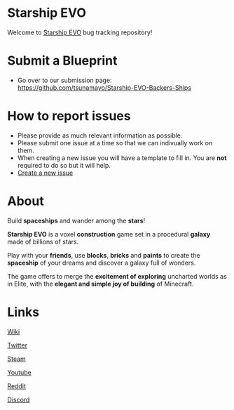 # Starship EVO

Welcome to [Starship EVO](https://www.skywanderersgame.com/) bug tracking repository!

# Submit a Blueprint
- Go over to our submission page: https://github.com/tsunamayo/Starship-EVO-Backers-Ships

# How to report issues

- Please provide as much relevant information as possible.
- Please submit one issue at a time so that we can indivually work on them.
- When creating a new issue you will have a template to fill in. You are **not** required to do so but it will help.
- [Create a new issue](https://github.com/tsunamayo/Skywanderers/issues/new)

# About

Build **spaceships** and wander among the **stars**!

**Starship EVO** is a voxel **construction** game set in a procedural **galaxy** made of billions of stars.

Play with your **friends**, use **blocks**, **bricks** and **paints** to create the **spaceship** of your dreams and discover a galaxy full of wonders.

The game offers to merge the **excitement of exploring** uncharted worlds as in Elite, with the **elegant and simple joy of building** of Minecraft.

# Links

[Wiki](https://starshipevo.fandom.com/wiki/Starship_EVO_Wiki)

[Twitter](https://twitter.com/TransNeonOrange)

[Steam](https://store.steampowered.com/app/711980/Starship_EVO/)

[Youtube](https://www.youtube.com/channel/UCITNnomMkqQv1aNi_8dxVBQ)

[Reddit](https://www.reddit.com/r/StarshipEVO/)

[Discord](https://discord.gg/starshipevo)
